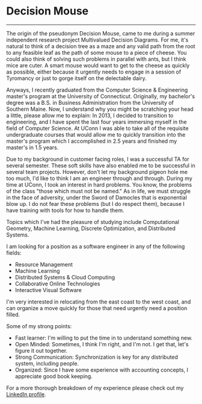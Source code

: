 
<h1>Decision Mouse</h1>


<hr>

The origin of the pseudonym Decision Mouse, came to me during a summer independent research project Multivalued Decision Diagrams. For me, it's natural to think of a decision tree as a maze and any valid path from the root to any feasible leaf as the path of some mouse to a piece of cheese. You could also think of solving such problems in parallel with ants, but I think mice are cuter.  A smart mouse would want to get to the cheese as quickly as possible, either because it urgently needs to engage in a session of Tyromancy or just to gorge itself on the delectable dairy.

Anyways, I recently graduated from the Computer Science & Engineering master's program at the University of Connecticut. Originally, my bachelor's degree was a B.S. in Business Administration from the University of Southern Maine. Now, I understand why you might be scratching your head a little, please allow me to explain: In 2013, I decided to transition to engineering, and I have spent the last four years immersing myself in the field of Computer Science. At UConn I was able to take all of the requisite undergraduate courses that would allow me to quickly transition into the master's program which I accomplished in 2.5 years and finished my master's in 1.5 years.

Due to my background in customer facing roles, I was a successful TA for several semester. These soft skills have also enabled me to be successful in several team projects. However, don't let my background pigeon hole me too much, I'd like to think I am an engineer through and through. During my time at UConn, I took an interest in hard problems. You know, the problems of the class "those which must not be named." As in life, we must struggle in the face of adversity, under the Sword of Damocles that is exponential blow up. I do not fear these problems (but I do respect them), because I have training with tools for how to handle them.

Topics which I've had the pleasure of studying include Computational Geometry, Machine Learning, Discrete Optimization, and Distributed Systems.

I am looking for a position as a software engineer in any of the following fields:
* Resource Management
* Machine Learning
* Distributed Systems & Cloud Computing
* Collaborative Online Technologies
* Interactive Visual Software

I'm very interested in relocating from the east coast to the west coast, and can organize a move quickly for those that need urgently need a position filled.

Some of my strong points:
* Fast learner: I'm willing to put the time in to understand something new.
* Open Minded: Sometimes, I think I'm right, and I'm not. I get that, let's figure it out together.
* Strong Communication: Synchronization is key for any distributed system, including people.
* Organized: Since I have some experience with accounting concepts, I appreciate good book keeping.

For a more thorough breakdown of my experience please check out my <a href="https://www.linkedin.com/in/lynnasselin/">LinkedIn profile</a>.
